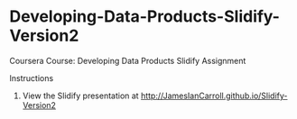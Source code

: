 Developing-Data-Products-Slidify-Version2
=====================

Coursera Course: Developing Data Products Slidify Assignment

Instructions

1. View the Slidify presentation at http://JamesIanCarroll.github.io/Slidify-Version2
